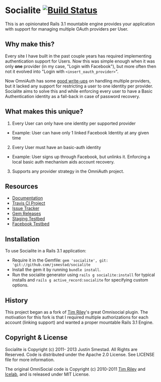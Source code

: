 # Socialite [![Build Status](https://travis-ci.org/jsmestad/socialite.png?branch=master)](https://travis-ci.org/jsmestad/socialite)

This is an opinionated Rails 3.1 mountable engine provides your application with
support for managing multiple OAuth providers per User.

## Why make this?

Every site I have built in the past couple years has required implementing
authentication support for Users. Now this was simple enough when it was only
**one** provider (in my case, "Login with Facebook"), but more often then not
it evolved into "Login with `<insert_oauth_provider>`".

Now OmniAuth has some [good write-ups](https://github.com/intridea/omniauth/wiki/Managing-Multiple-Providers)
on handling multiple providers, but it lacked any support for restricting a user
to one identity per provider. Socialite aims to solve this and while enforcing
every user to have a Basic Authentication identity as a fall-back in case of
password recovery.

## What makes this unique?

1. Every User can only have one identity per supported provider
  * Example: User can have only 1 linked Facebook Identity at any given time
2. Every User must have an basic-auth identity
  * Example: User signs up through Facebook, but unlinks it.
    Enforcing a local basic auth mechanism aids account recovery.
3. Supports any provider strategy in the OmniAuth project.

## Resources

* [Documentation](http://rdoc.info/github/jsmestad/socialite/master/frames)
* [Travis CI Project](http://travis-ci.org/#!/jsmestad/socialite)
* [Issue Tracker](https://github.com/jsmestad/socialite/issues)
* [Gem Releases](https://rubygems.org/gems/socialite)
* [Staging Testbed](http://socialite-gem.herokuapp.com)
* [Facebook Testbed](https://www.facebook.com/apps/application.php?id=281326728563029)

## Installation

To use Socialite in a Rails 3.1 application:

* Require it in the Gemfile:
  `gem 'socialite', git: 'git://github.com/jsmestad/socialite`
* Install the gem it by running `bundle install`.
* Run the socialite generator using `rails g socialite:install` for typical
  installs and `rails g active_record:socialite` for specifying custom options.

## History

This project began as a fork of [Tim Riley](http://openmonkey.com)'s
great Omnisocial plugin. The motivation for this fork is that I required
multiple authorizations for each account (linking support) and wanted a
proper mountable Rails 3.1 Engine.

## Copyright & License

Socialite is Copyright (c) 2011- 2013 Justin Smestad. All Rights are Reserved.
Code is distributed under the Apache 2.0 License. See LICENSE file for more
information.

The original OmniSocial code is Copyright (c) 2010-2011
[Tim Riley](http://openmonkey.com/) and [Icelab](http://icelab.com.au/), and is
released under MIT License.

